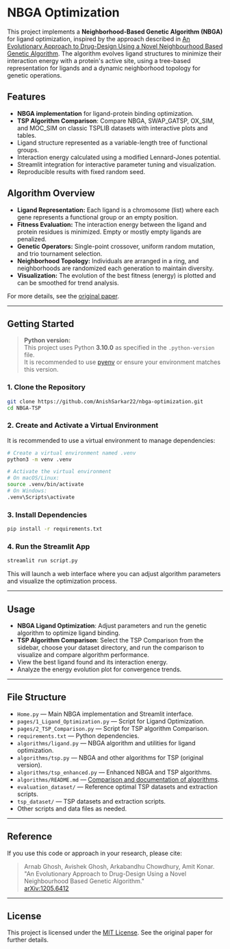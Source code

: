 
# NBGA Optimization

This project implements a **Neighborhood-Based Genetic Algorithm (NBGA)** for ligand optimization, inspired by the approach described in [An Evolutionary Approach to Drug-Design Using a Novel Neighbourhood Based Genetic Algorithm](https://arxiv.org/abs/1205.6412). The algorithm evolves ligand structures to minimize their interaction energy with a protein's active site, using a tree-based representation for ligands and a dynamic neighborhood topology for genetic operations.

## Features

- **NBGA implementation** for ligand-protein binding optimization.
- **TSP Algorithm Comparison**: Compare NBGA, SWAP_GATSP, OX_SIM, and MOC_SIM on classic TSPLIB datasets with interactive plots and tables.
- Ligand structure represented as a variable-length tree of functional groups.
- Interaction energy calculated using a modified Lennard-Jones potential.
- Streamlit integration for interactive parameter tuning and visualization.
- Reproducible results with fixed random seed.

## Algorithm Overview

- **Ligand Representation:** Each ligand is a chromosome (list) where each gene represents a functional group or an empty position.
- **Fitness Evaluation:** The interaction energy between the ligand and protein residues is minimized. Empty or mostly empty ligands are penalized.
- **Genetic Operators:** Single-point crossover, uniform random mutation, and trio tournament selection.
- **Neighborhood Topology:** Individuals are arranged in a ring, and neighborhoods are randomized each generation to maintain diversity.
- **Visualization:** The evolution of the best fitness (energy) is plotted and can be smoothed for trend analysis.

For more details, see the [original paper](https://arxiv.org/abs/1205.6412).

---

## Getting Started

> **Python version:**  
> This project uses Python **3.10.0** as specified in the `.python-version` file.  
> It is recommended to use [pyenv](https://github.com/pyenv/pyenv) or ensure your environment matches this version.

### 1. Clone the Repository

```bash
git clone https://github.com/AnishSarkar22/nbga-optimization.git
cd NBGA-TSP
```

### 2. Create and Activate a Virtual Environment

It is recommended to use a virtual environment to manage dependencies:

```bash
# Create a virtual environment named .venv
python3 -m venv .venv

# Activate the virtual environment
# On macOS/Linux:
source .venv/bin/activate
# On Windows:
.venv\Scripts\activate
```

### 3. Install Dependencies

```bash
pip install -r requirements.txt
```

### 4. Run the Streamlit App

```bash
streamlit run script.py
```

This will launch a web interface where you can adjust algorithm parameters and visualize the optimization process.

---

## Usage

- **NBGA Ligand Optimization**: Adjust parameters and run the genetic algorithm to optimize ligand binding.
- **TSP Algorithm Comparison**: Select the TSP Comparison from the sidebar, choose your dataset directory, and run the comparison to visualize and compare algorithm performance.
- View the best ligand found and its interaction energy.
- Analyze the energy evolution plot for convergence trends.

---

## File Structure

- `Home.py` — Main NBGA implementation and Streamlit interface.
- `pages/1_Ligand_Optimization.py` — Script for Ligand Optimization.
- `pages/2_TSP_Comparison.py` — Script for TSP algorithm Comparison.
- `requirements.txt` — Python dependencies.
- `algorithms/ligand.py` — NBGA algorithm and utilities for ligand optimization.
- `algorithms/tsp.py` — NBGA and other algorithms for TSP (original version).
- `algorithms/tsp_enhanced.py` — Enhanced NBGA and TSP algorithms.
- `algorithms/README.md` — [Comparison and documentation of algorithms](algorithms/README.md).
- `evaluation_dataset/` — Reference optimal TSP datasets and extraction scripts.
- `tsp_dataset/` — TSP datasets and extraction scripts.
- Other scripts and data files as needed.

---

## Reference

If you use this code or approach in your research, please cite:

> Arnab Ghosh, Avishek Ghosh, Arkabandhu Chowdhury, Amit Konar.  
> "An Evolutionary Approach to Drug-Design Using a Novel Neighbourhood Based Genetic Algorithm."  
> [arXiv:1205.6412](https://arxiv.org/abs/1205.6412)

---

## License

This project is licensed under the [MIT License](./LICENSE). See the original paper for further details.